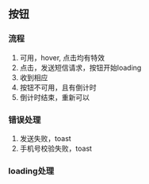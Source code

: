 ## 按钮

### 流程

1. 可用，hover, 点击均有特效
2. 点击，发送短信请求，按钮开始loading
3. 收到相应
4. 按钮不可用，且有倒计时
5. 倒计时结束，重新可以

### 错误处理

1. 发送失败，toast
2. 手机号校验失败，toast



### loading处理